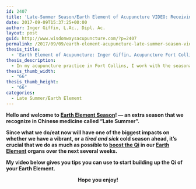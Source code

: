 ```yaml
---
id: 2407
title: 'Late-Summer Season/Earth Element of Acupuncture VIDEO: Receiving and Nurturing for Yourself &#038; Others'
date: 2017-09-09T15:37:25+00:00
author: Inger Giffin, L.Ac., Dipl. Ac.
layout: post
guid: http://www.wisdomwaysacupuncture.com/?p=2407
permalink: /2017/09/09/earth-element-acupuncture-late-summer-season-video-live/
thesis_title:
  - 'Earth Element of Acupuncture: Inger Giffin, Acupuncture Fort Collins, Co'
thesis_description:
  - In my acupuncture practice in Fort Collins, I work with the seasonal aspects of staying balanced both emotionally and physically through the foods we eat. This video gives tips for staying balanced now and throughout the colder months to come.
thesis_thumb_width:
  - "66"
thesis_thumb_height:
  - "66"
categories:
  - Late Summer/Earth Element
---
```

**Hello and welcome to [Earth Element Season](http://www.wisdomwaysacupuncture.com/2011/09/10/late-summer-is-the-most-important-time-to-nourish-your-qi/)! &#8212; an extra season that we recognize in Chinese medicine called &#8220;Late Summer&#8221;.**

**Since what we do/eat now will have one of the biggest impacts on whether we have a vibrant, or a _tired and sick_ cold season ahead, it&#8217;s crucial that we do as much as possible to [boost the Qi](http://www.wisdomwaysacupuncture.com/2011/09/07/out-of-the-fire-and-deep-into-earth/) in our [Earth Element](http://www.wisdomwaysacupuncture.com/2016/08/21/acupuncture-tips-from-the-earth-element-for-staying-balanced-in-late-summer/) organs over the next several weeks.**

<div>
  <p>
    <strong>My video below gives you tips you can use to start building up the Qi of your Earth Element.</strong>
  </p>
</div>

<p style="text-align: center;">
  <strong>Hope you enjoy!</strong>
</p>